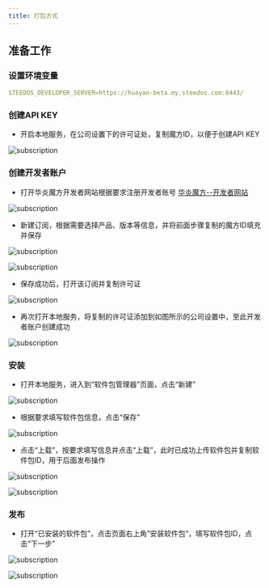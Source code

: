 ```yaml
---
title: 打包方式
---
```


## 准备工作

### 设置环境变量

```yml
STEEDOS_DEVELOPER_SERVER=https://huayan-beta.my.steedos.com:8443/
```

### 创建API KEY

- 开启本地服务，在公司设置下的许可证处，复制魔方ID，以便于创建API KEY

![subscription](/assets/dx/unmanaged_package/unmanaged_package01.png)

### 创建开发者账户

- 打开华炎魔方开发者网站根据要求注册开发者账号 [华炎魔方--开发者网站](https://huayan-beta.my.steedos.com:8443)

![subscription](/assets/dx/unmanaged_package/unmanaged_package02.png)

- 新建订阅，根据需要选择产品、版本等信息，并将前面步骤复制的魔方ID填充并保存

![subscription](/assets/dx/unmanaged_package/unmanaged_package03.png)

![subscription](/assets/dx/unmanaged_package/unmanaged_package04.png)

- 保存成功后，打开该订阅并复制许可证

![subscription](/assets/dx/unmanaged_package/unmanaged_package05.png)

- 再次打开本地服务，将复制的许可证添加到如图所示的公司设置中，至此开发者账户创建成功

![subscription](/assets/dx/unmanaged_package/unmanaged_package06.png)

### 安装

- 打开本地服务，进入到“软件包管理器”页面，点击“新建”

![subscription](/assets/dx/unmanaged_package/unmanaged_package07.png)

- 根据要求填写软件包信息，点击“保存”

![subscription](/assets/dx/unmanaged_package/unmanaged_package08.png)

- 点击“上载”，按要求填写信息并点击“上载”，此时已成功上传软件包并复制软件包ID，用于后面发布操作

![subscription](/assets/dx/unmanaged_package/unmanaged_package09.png)

![subscription](/assets/dx/unmanaged_package/unmanaged_package10.png)

### 发布

- 打开“已安装的软件包”，点击页面右上角”安装软件包“，填写软件包ID，点击“下一步”

![subscription](/assets/dx/unmanaged_package/unmanaged_package11.png)

![subscription](/assets/dx/unmanaged_package/unmanaged_package12.png)
